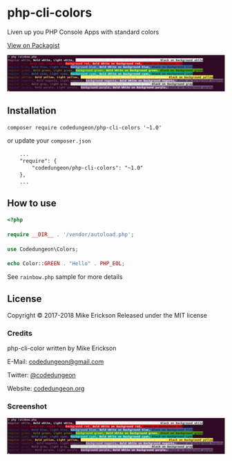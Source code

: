# php-cli-colors

Liven up you PHP Console Apps with standard colors

[View on Packagist](https://packagist.org/packages/codedungeon/php-cli-colors)

![image](resources/example.png)

## Installation

`composer require codedungeon/php-cli-colors '~1.0'`

or update your `composer.json`

```
    ...
    "require": {
        "codedungeon/php-cli-colors": "~1.0"
    },
    ...
```

## How to use

```php
<?php

require __DIR__ . '/vendor/autoload.php';

use Codedungeon\Colors;

echo Color::GREEN . "Hello" . PHP_EOL;
```

See `rainbow.php` sample for more details

## License

Copyright &copy; 2017-2018 Mike Erickson
Released under the MIT license

### Credits

php-cli-color written by Mike Erickson

E-Mail: [codedungeon@gmail.com](mailto:codedungeon@gmail.com)

Twitter: [@codedungeon](http://twitter.com/codedungeon)

Website: [codedungeon.org](http://codedungeon.org)

### Screenshot

![Screenshot](resources/example.png)
